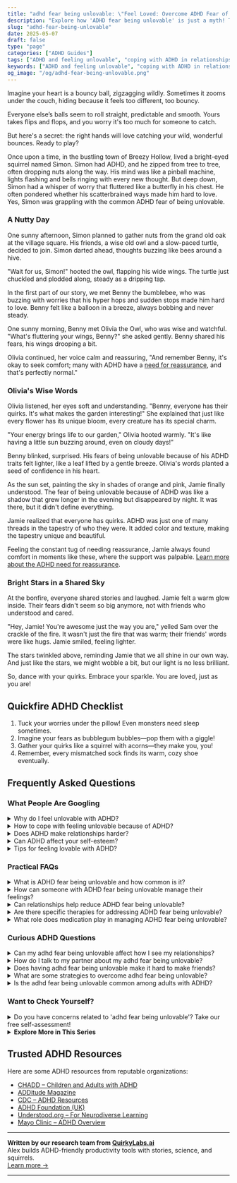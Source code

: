```yaml
---
title: "adhd fear being unlovable: \"Feel Loved: Overcome ADHD Fear of Being Unlovable!\""
description: "Explore how 'ADHD fear being unlovable' is just a myth! This cozy blog offers warmth and understanding, reminding you that your unique bounce is lovable."
slug: "adhd-fear-being-unlovable"
date: 2025-05-07
draft: false
type: "page"
categories: ["ADHD Guides"]
tags: ["ADHD and feeling unlovable", "coping with ADHD in relationships", "ADHD emotional regulation", "self-acceptance with ADHD", "ADHD and relationship anxiety", "managing ADHD symptoms in love", "ADHD adult love life"]
keywords: ["ADHD and feeling unlovable", "coping with ADHD in relationships", "ADHD emotional regulation", "self-acceptance with ADHD", "ADHD and relationship anxiety", "managing ADHD symptoms in love", "ADHD adult love life"]
og_image: "/og/adhd-fear-being-unlovable.png"
---
```


Imagine your heart is a bouncy ball, zigzagging wildly. Sometimes it zooms under the couch, hiding because it feels too different, too bouncy.

Everyone else’s balls seem to roll straight, predictable and smooth. Yours takes flips and flops, and you worry it's too much for someone to catch.

But here's a secret: the right hands will love catching your wild, wonderful bounces. Ready to play?

Once upon a time, in the bustling town of Breezy Hollow, lived a bright-eyed squirrel named Simon. Simon had ADHD, and he zipped from tree to tree, often dropping nuts along the way. His mind was like a pinball machine, lights flashing and bells ringing with every new thought. But deep down, Simon had a whisper of worry that fluttered like a butterfly in his chest. He often pondered whether his scatterbrained ways made him hard to love. Yes, Simon was grappling with the common ADHD fear of being unlovable.

### A Nutty Day

One sunny afternoon, Simon planned to gather nuts from the grand old oak at the village square. His friends, a wise old owl and a slow-paced turtle, decided to join. Simon darted ahead, thoughts buzzing like bees around a hive.

"Wait for us, Simon!" hooted the owl, flapping his wide wings. The turtle just chuckled and plodded along, steady as a dripping tap.

In the first part of our story, we met Benny the bumblebee, who was buzzing with worries that his hyper hops and sudden stops made him hard to love. Benny felt like a balloon in a breeze, always bobbing and never steady.

One sunny morning, Benny met Olivia the Owl, who was wise and watchful. "What's fluttering your wings, Benny?" she asked gently. Benny shared his fears, his wings drooping a bit.

Olivia continued, her voice calm and reassuring, "And remember Benny, it's okay to seek comfort; many with ADHD have a [need for reassurance](/pages/adhd-need-for-reassurance), and that's perfectly normal."

### Olivia's Wise Words

Olivia listened, her eyes soft and understanding. "Benny, everyone has their quirks. It's what makes the garden interesting!" She explained that just like every flower has its unique bloom, every creature has its special charm.

"Your energy brings life to our garden," Olivia hooted warmly. "It's like having a little sun buzzing around, even on cloudy days!"

Benny blinked, surprised. His fears of being unlovable because of his ADHD traits felt lighter, like a leaf lifted by a gentle breeze. Olivia's words planted a seed of confidence in his heart.

As the sun set, painting the sky in shades of orange and pink, Jamie finally understood. The fear of being unlovable because of ADHD was like a shadow that grew longer in the evening but disappeared by night. It was there, but it didn't define everything.

Jamie realized that everyone has quirks. ADHD was just one of many threads in the tapestry of who they were. It added color and texture, making the tapestry unique and beautiful.

Feeling the constant tug of needing reassurance, Jamie always found comfort in moments like these, where the support was palpable. [Learn more about the ADHD need for reassurance](/pages/adhd-need-for-reassurance/).

### Bright Stars in a Shared Sky

At the bonfire, everyone shared stories and laughed. Jamie felt a warm glow inside. Their fears didn't seem so big anymore, not with friends who understood and cared.

"Hey, Jamie! You're awesome just the way you are," yelled Sam over the crackle of the fire. It wasn't just the fire that was warm; their friends' words were like hugs. Jamie smiled, feeling lighter.

The stars twinkled above, reminding Jamie that we all shine in our own way. And just like the stars, we might wobble a bit, but our light is no less brilliant.

So, dance with your quirks. Embrace your sparkle. You are loved, just as you are!

## Quickfire ADHD Checklist

1. Tuck your worries under the pillow! Even monsters need sleep sometimes.
2. Imagine your fears as bubblegum bubbles—pop them with a giggle!
3. Gather your quirks like a squirrel with acorns—they make you, you!
4. Remember, every mismatched sock finds its warm, cozy shoe eventually.

## Frequently Asked Questions



### What People Are Googling

<details><summary>Why do I feel unlovable with ADHD?</summary><p>Feeling unlovable is a common sentiment when you're dealing with ADHD, and it's really tough to feel that way. Remember, ADHD can sometimes make social interactions and maintaining relationships a bit more challenging, which might lead you to feel misunderstood or isolated. It's important to know that your worth isn't defined by ADHD or any single aspect of your life. Embracing your whole self, including your ADHD, can help you see the unique qualities and strengths you bring to your relationships. You are definitely lovable just as you are!</p></details>
<details><summary>How to cope with feeling unlovable because of ADHD?</summary><p>Oh, I understand how tough those feelings can be, but remember, your worth is not diminished by your ADHD. One helpful approach is to connect with others who share similar experiences, which can provide both comfort and perspective. Additionally, exploring your strengths and accomplishments can boost your self-esteem. Lastly, consider speaking with a therapist or coach who specializes in ADHD, as they can offer strategies tailored specifically to you and remind you of the unique qualities you bring to the world. You're truly valuable, just as you are!</p></details>
<details><summary>Does ADHD make relationships harder?</summary><p>Absolutely, navigating relationships with ADHD can indeed present its own set of challenges, but you're definitely not alone in this. ADHD can affect communication, attention, and emotional regulation, which are key components in maintaining healthy relationships. However, understanding and awareness can go a long way. Open dialogue about your needs and experiences with your loved ones can help build stronger bonds and mutual understanding. Remember, every relationship has its ups and downs, and having ADHD just adds a unique layer to the adventure.</p></details>
<details><summary>Can ADHD affect your self-esteem?</summary><p>Absolutely, it's quite common for ADHD to impact one's self-esteem. The challenges of managing daily tasks, keeping up with schedules, or even maintaining relationships can sometimes feel overwhelming and may lead to feelings of frustration or self-doubt. It's important to remember that these difficulties aren't a reflection of your worth or abilities; they're just a part of how your brain is wired. Recognizing your unique strengths and finding strategies that work for you can really help in boosting your confidence and embracing your wonderful qualities.</p></details>
<details><summary>Tips for feeling lovable with ADHD?</summary><p>Absolutely, feeling lovable with ADHD can sometimes be challenging, but remember, your ADHD is just one part of the beautiful tapestry that makes you, you! Start by celebrating your unique strengths and quirks—maybe it’s your creativity, your empathy, or your problem-solving skills. Surround yourself with supportive friends and family who appreciate you for who you are and remind you of your worth. Lastly, practice self-compassion. Speak to yourself with kindness and understanding, especially on tougher days. These steps can help you see just how lovable you truly are.</p></details>



### Practical FAQs

<details><summary>What is ADHD fear being unlovable and how common is it?</summary><p>Feeling like you might be unlovable because of your ADHD is actually quite common, and you’re definitely not alone in this worry. Many with ADHD struggle with feelings of inadequacy or fear that their unique traits might make them less loveable. It’s important to remember that ADHD comes with many strengths as well—creativity, passion, and the ability to think outside the box, just to name a few. Embracing all parts of yourself, including your ADHD, can help you see how lovable you truly are, to others and to yourself.</p></details>
<details><summary>How can someone with ADHD fear being unlovable manage their feelings?</summary><p>Hello there! First off, it's really important to know that feeling this way isn't uncommon, and you're definitely not alone in these feelings. A good step towards managing these feelings is by gently reminding yourself of your unique qualities and the love you offer to others. Consider seeking support through therapy or ADHD coaching where you can explore these feelings in a safe space and develop strategies to reinforce your self-esteem. Also, connecting with others who have ADHD can be incredibly validating—you'll likely find that many share similar feelings and can offer both support and understanding.</p></details>
<details><summary>Can relationships help reduce ADHD fear being unlovable?</summary><p>Absolutely, relationships can indeed play a significant role in mitigating feelings of being unlovable that some with ADHD might experience. When you're surrounded by understanding friends or partners, it becomes easier to see your own worth through their eyes. These relationships provide not just reassurance but also acceptance, which can be incredibly soothing. Remember, the right people will appreciate your unique qualities and contribute positively to your self-esteem.</p></details>
<details><summary>Are there specific therapies for addressing ADHD fear being unlovable?</summary><p>Absolutely, and it's great that you're reaching out about this. Many people with ADHD experience fears around being unlovable, and therapy can be really beneficial in addressing these feelings. Cognitive Behavioral Therapy (CBT) is particularly helpful as it can assist in challenging and changing unhelpful thought patterns. Another supportive approach is Acceptance and Commitment Therapy (ACT), which focuses on accepting feelings without judgment and committing to actions that align with your values. Both of these therapies provide effective tools to help manage and alleviate the fears associated with feeling unlovable. Remember, seeking help is a strong and loving step towards caring for yourself.</p></details>
<details><summary>What role does medication play in managing ADHD fear being unlovable?</summary><p>Medication can be a supportive tool in managing ADHD, particularly when feelings like fearing you're unlovable come into play. These medications primarily help improve focus and reduce impulsivity and hyperactivity, which can sometimes lead to smoother social interactions and stronger relationships. When you feel more in control of your symptoms, it might be easier to see your own worth and build confidence in your lovability. Remember, though, medication is just one part of the whole picture, and working with a therapist or coach can also help you navigate these emotional challenges.</p></details>



### Curious ADHD Questions

<details><summary>Can my adhd fear being unlovable affect how I see my relationships?</summary><p>Absolutely, feeling unlovable is a common concern among people with ADHD, and it can definitely color how you view your relationships. When ADHD makes it tough to meet certain social expectations, it’s easy to mistakenly believe that you're less worthy of love. But remember, your value isn't determined by perfect consistency or flawless interactions. Embracing your unique strengths and openly communicating your needs can help build more understanding and fulfilling relationships.</p></details>
<details><summary>How do I talk to my partner about my adhd fear being unlovable?</summary><p>Opening up about such vulnerable feelings can be really tough, but it's wonderful that you're considering sharing your thoughts with your partner. A good start might be to choose a quiet, comfortable time when you both are relaxed and not rushed. You could say something like, "I've been feeling a bit anxious about how my ADHD might affect how you see me, and I'd love to talk about it with you." This honest and gentle approach invites your partner into your feelings without pressure, making it easier for them to understand and support you. Remember, sharing your fears not only lightens your burden but also deepens the connection between you two.</p></details>
<details><summary>Does having adhd fear being unlovable make it hard to make friends?</summary><p>Absolutely, feeling like you might be unlovable because of ADHD can definitely make it tough to reach out and make connections with others. It's important to remember that ADHD is just a part of who you are, not the entirety of your worth or your personality. Many people find that the qualities that make them unique because of ADHD, like creativity, enthusiasm, and the ability to think outside the box, are actually quite lovable. It might help to take small steps towards friendship, focusing on common interests and shared experiences, and remember, everyone has something special about them that can draw others in.</p></details>
<details><summary>What are some strategies to overcome adhd fear being unlovable?</summary><p>Feeling unlovable is a common worry, and it's especially tough when ADHD adds its own twists. First, remind yourself that ADHD is a part of you, but it doesn't define your worth or your capacity to be loved. Building a support network of friends, family, or even online communities who understand and share your experiences can be incredibly affirming. Also, working with a therapist or coach who specializes in ADHD can help you develop strategies to manage these feelings and recognize your unique strengths and qualities. Remember, you are absolutely worthy of love and belonging, just as you are.</p></details>
<details><summary>Is the adhd fear being unlovable common among adults with ADHD?</summary><p>Absolutely, feeling unlovable is a common fear among adults with ADHD, and you're not alone in this. Many people with ADHD worry about how their traits—like forgetfulness or being easily distracted—might affect their relationships. It's important to remember that everyone has unique qualities that make them who they are, and being lovable goes far beyond any single trait or challenge. Embracing your whole self, including your ADHD, can help you connect authentically with others who will appreciate the full, wonderful person you are.</p></details>



### Want to Check Yourself?

<details><summary>Do you have concerns related to 'adhd fear being unlovable'? Take our free self-assessment!</summary><p>Absolutely, feeling unlovable is a common concern among many, especially when you're juggling ADHD. It can sometimes make relationships feel a bit more challenging, whether it's with friends, family, or partners. Our free self-assessment is designed to help you understand your feelings better and guide you toward strategies that might improve your self-esteem and relationship dynamics. It’s a warm, non-judgmental space to start unpacking those feelings, so why not give it a try? You deserve to feel loved and valued, just as you are.</p></details>

<script type="application/ld+json">
{
  "@context": "https://schema.org",
  "@type": "FAQPage",
  "mainEntity": [
    {
      "@type": "Question",
      "name": "Why do I feel unlovable with ADHD?",
      "acceptedAnswer": {
        "@type": "Answer",
        "text": "Feeling unlovable is a common sentiment when you're dealing with ADHD, and it's really tough to feel that way. Remember, ADHD can sometimes make social interactions and maintaining relationships a bit more challenging, which might lead you to feel misunderstood or isolated. It's important to know that your worth isn't defined by ADHD or any single aspect of your life. Embracing your whole self, including your ADHD, can help you see the unique qualities and strengths you bring to your relationships. You are definitely lovable just as you are!"
      }
    },
    {
      "@type": "Question",
      "name": "How to cope with feeling unlovable because of ADHD?",
      "acceptedAnswer": {
        "@type": "Answer",
        "text": "Oh, I understand how tough those feelings can be, but remember, your worth is not diminished by your ADHD. One helpful approach is to connect with others who share similar experiences, which can provide both comfort and perspective. Additionally, exploring your strengths and accomplishments can boost your self-esteem. Lastly, consider speaking with a therapist or coach who specializes in ADHD, as they can offer strategies tailored specifically to you and remind you of the unique qualities you bring to the world. You're truly valuable, just as you are!"
      }
    },
    {
      "@type": "Question",
      "name": "Does ADHD make relationships harder?",
      "acceptedAnswer": {
        "@type": "Answer",
        "text": "Absolutely, navigating relationships with ADHD can indeed present its own set of challenges, but you're definitely not alone in this. ADHD can affect communication, attention, and emotional regulation, which are key components in maintaining healthy relationships. However, understanding and awareness can go a long way. Open dialogue about your needs and experiences with your loved ones can help build stronger bonds and mutual understanding. Remember, every relationship has its ups and downs, and having ADHD just adds a unique layer to the adventure."
      }
    },
    {
      "@type": "Question",
      "name": "Can ADHD affect your self-esteem?",
      "acceptedAnswer": {
        "@type": "Answer",
        "text": "Absolutely, it's quite common for ADHD to impact one's self-esteem. The challenges of managing daily tasks, keeping up with schedules, or even maintaining relationships can sometimes feel overwhelming and may lead to feelings of frustration or self-doubt. It's important to remember that these difficulties aren't a reflection of your worth or abilities; they're just a part of how your brain is wired. Recognizing your unique strengths and finding strategies that work for you can really help in boosting your confidence and embracing your wonderful qualities."
      }
    },
    {
      "@type": "Question",
      "name": "Tips for feeling lovable with ADHD?",
      "acceptedAnswer": {
        "@type": "Answer",
        "text": "Absolutely, feeling lovable with ADHD can sometimes be challenging, but remember, your ADHD is just one part of the beautiful tapestry that makes you, you! Start by celebrating your unique strengths and quirks\u2014maybe it\u2019s your creativity, your empathy, or your problem-solving skills. Surround yourself with supportive friends and family who appreciate you for who you are and remind you of your worth. Lastly, practice self-compassion. Speak to yourself with kindness and understanding, especially on tougher days. These steps can help you see just how lovable you truly are."
      }
    }
  ]
}
</script>
<script type="application/ld+json">
{
  "@context": "https://schema.org",
  "@type": "Article",
  "author": {
    "@type": "Person",
    "name": "QuirkyLabs",
    "url": "https://quirkylabs.ai/about"
  },
  "headline": "adhd fear being unlovable: \"Feel Loved: Overcome ADHD Fear of Being Unlovable!\"",
  "mainEntityOfPage": "https://blog.quirkylabs.ai/pages/adhd-fear-being-unlovable/",
  "datePublished": "2025-05-07"
}
</script>
<script type="application/ld+json">
{
  "@context": "https://schema.org",
  "@type": "BreadcrumbList",
  "itemListElement": [
    {
      "@type": "ListItem",
      "position": 1,
      "name": "Home",
      "item": "https://quirkylabs.ai/"
    },
    {
      "@type": "ListItem",
      "position": 2,
      "name": "Blog",
      "item": "https://blog.quirkylabs.ai/"
    },
    {
      "@type": "ListItem",
      "position": 3,
      "name": "adhd fear being unlovable: \"Feel Loved: Overcome ADHD Fear of Being Unlovable!\"",
      "item": "https://blog.quirkylabs.ai/pages/adhd-fear-being-unlovable/"
    }
  ]
}
</script>

<details>
<summary><strong>Explore More in This Series</strong></summary>

- [Adhd Need For Reassurance](/pages/adhd-need-for-reassurance/)
- [Adhd Breakups And Blame](/pages/adhd-breakups-and-blame/)
- [Adhd Want Love But Hide](/pages/adhd-want-love-but-hide/)
- [Adhd Do I Deserve Love](/pages/adhd-do-i-deserve-love/)
- [Adhd Fear Of Rejection](/pages/adhd-fear-of-rejection/)
- [Adhd Love Me Then Leave Me](/pages/adhd-love-me-then-leave-me/)
- [Adhd Relationships Hard](/pages/adhd-relationships-hard/)
- [Adhd Impossible To Live With](/pages/adhd-impossible-to-live-with/)
</details>



## Trusted ADHD Resources

Here are some ADHD resources from reputable organizations:

- [CHADD – Children and Adults with ADHD](https://chadd.org)
- [ADDitude Magazine](https://www.additudemag.com)
- [CDC – ADHD Resources](https://www.cdc.gov/ncbddd/adhd)
- [ADHD Foundation (UK)](https://www.adhdfoundation.org.uk)
- [Understood.org – For Neurodiverse Learning](https://www.understood.org)
- [Mayo Clinic – ADHD Overview](https://www.mayoclinic.org/diseases-conditions/adhd)


---

**Written by our research team from [QuirkyLabs.ai](https://quirkylabs.ai)**  
Alex builds ADHD-friendly productivity tools with stories, science, and squirrels.  
[Learn more →](https://quirkylabs.ai)

---